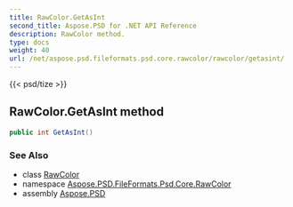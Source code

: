 ```yaml
---
title: RawColor.GetAsInt
second_title: Aspose.PSD for .NET API Reference
description: RawColor method. 
type: docs
weight: 40
url: /net/aspose.psd.fileformats.psd.core.rawcolor/rawcolor/getasint/
---
```

{{< psd/tize >}}
## RawColor.GetAsInt method

```csharp
public int GetAsInt()
```

### See Also

* class [RawColor](../)
* namespace [Aspose.PSD.FileFormats.Psd.Core.RawColor](../../rawcolor/)
* assembly [Aspose.PSD](../../../)


